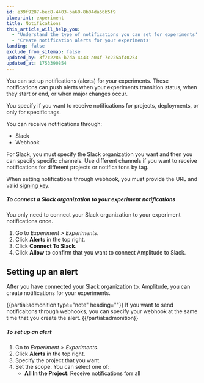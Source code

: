 ```yaml
---
id: e39f9287-bec8-4403-ba60-8b04da56b5f9
blueprint: experiment
title: Notifications
this_article_will_help_you:
  - 'Understand the type of notifications you can set for experiments'
  - 'Create notification alerts for your experiments'
landing: false
exclude_from_sitemap: false
updated_by: 3f7c2286-b7da-4443-a04f-7c225af40254
updated_at: 1753390854
---
```

You can set up notifications (alerts) for your experiments. These notifications can push alerts when your experiments transition status, when they start or end, or when major changes occur.

You specify if you want to receive notifications for projects, deployments, or only for specific tags.

 You can receive notifications through: 

- Slack
- Webhook

For Slack, you must specify the Slack organization you want and then you can specify specific channels. Use different channels if you want to receive notifications for different projects or notificaitons by tag. 

When setting notifications through webhook, you must provide the URL and valid [signing key](https://docs.knock.app/developer-tools/outbound-webhooks/overview#verifying-the-signature).

##### To connect a Slack organization to your experiment notifications

You only need to connect your Slack organization to your experiment notifications once.

1. Go to *Experiment > Experiments*. 
2. Click **Alerts** in the top right.
3. Click **Connect To Slack**.
4. Click **Allow** to confirm that you want to connect Amplitude to Slack.

## Setting up an alert

After you have connected your Slack organization to. Amplitude, you can create notifications for your experiments. 

{{partial:admonition type="note" heading=""}}
If you want to send notificaitons through webhooks, you can specify your webhook at the same time that you create the alert.
{{/partial:admonition}}

##### To set up an alert

1. Go to *Experiment > Experiments*. 
2. Click **Alerts** in the top right.
3. Specify the project that you want.
4. Set the scope. You can select one of:
    - **All In the Project**: Receive notifications forr all 